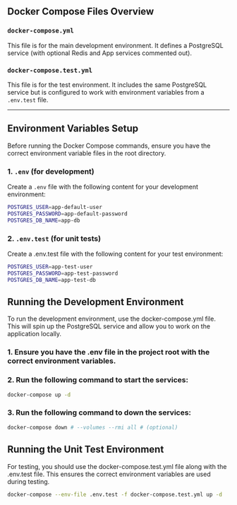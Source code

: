 ## Docker Compose Files Overview

### `docker-compose.yml`
This file is for the main development environment. It defines a PostgreSQL service (with optional Redis and App services commented out). 

### `docker-compose.test.yml`
This file is for the test environment. It includes the same PostgreSQL service but is configured to work with environment variables from a `.env.test` file.

---

## Environment Variables Setup

Before running the Docker Compose commands, ensure you have the correct environment variable files in the root directory.

### 1. `.env` (for development)

Create a `.env` file with the following content for your development environment:

```bash
POSTGRES_USER=app-default-user
POSTGRES_PASSWORD=app-default-password
POSTGRES_DB_NAME=app-db
```

### 2. `.env.test` (for unit tests)

Create a .env.test file with the following content for your test environment:

```bash
POSTGRES_USER=app-test-user
POSTGRES_PASSWORD=app-test-password
POSTGRES_DB_NAME=app-test-db
```

## Running the Development Environment

To run the development environment, use the docker-compose.yml file. This will spin up the PostgreSQL service and allow you to work on the application locally.

### 1. Ensure you have the .env file in the project root with the correct environment variables.
### 2. Run the following command to start the services:

```bash
docker-compose up -d
```

### 3. Run the following command to down the services:
```bash
docker-compose down # --volumes --rmi all # (optional)
```

## Running the Unit Test Environment

For testing, you should use the docker-compose.test.yml file along with the .env.test file. This ensures the correct environment variables are used during testing.

```bash
docker-compose --env-file .env.test -f docker-compose.test.yml up -d
```
